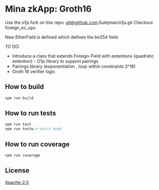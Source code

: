 # Mina zkApp: Groth16


Use the o1js fork on this repo: git@github.com:Sulejman/o1js.git
Checkout foreign_ec_ops

New EtherField is defined which defines the bn254 field.


TO DO: 

- Introduce a class that extends Foreign-Field with extentions (quadratic extention) - O1js library to support pairings 
- Pairings library (exponentiation , loop within constraints 2^16) 
- Groth 16 verifier logic 



## How to build

```sh
npm run build
```

## How to run tests

```sh
npm run test
npm run testw # watch mode
```

## How to run coverage

```sh
npm run coverage
```

## License

[Apache-2.0](LICENSE)




